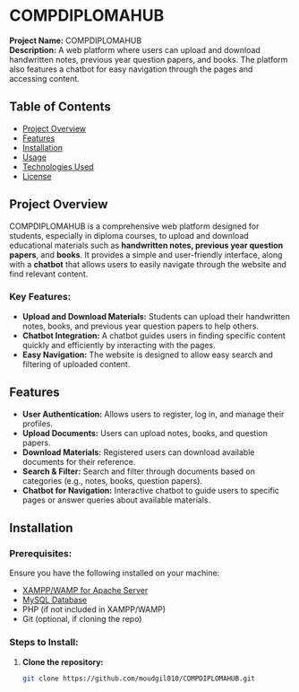 # COMPDIPLOMAHUB

**Project Name:** COMPDIPLOMAHUB  
**Description:** A web platform where users can upload and download handwritten notes, previous year question papers, and books. The platform also features a chatbot for easy navigation through the pages and accessing content.

## Table of Contents
- [Project Overview](#project-overview)
- [Features](#features)
- [Installation](#installation)
- [Usage](#usage)
- [Technologies Used](#technologies-used)
- [License](#license)

## Project Overview

COMPDIPLOMAHUB is a comprehensive web platform designed for students, especially in diploma courses, to upload and download educational materials such as **handwritten notes, previous year question papers**, and **books**. It provides a simple and user-friendly interface, along with a **chatbot** that allows users to easily navigate through the website and find relevant content.

### Key Features:
- **Upload and Download Materials:** Students can upload their handwritten notes, books, and previous year question papers to help others.
- **Chatbot Integration:** A chatbot guides users in finding specific content quickly and efficiently by interacting with the pages.
- **Easy Navigation:** The website is designed to allow easy search and filtering of uploaded content.

## Features

- **User Authentication:** Allows users to register, log in, and manage their profiles.
- **Upload Documents:** Users can upload notes, books, and question papers.
- **Download Materials:** Registered users can download available documents for their reference.
- **Search & Filter:** Search and filter through documents based on categories (e.g., notes, books, question papers).
- **Chatbot for Navigation:** Interactive chatbot to guide users to specific pages or answer queries about available materials.

## Installation

### Prerequisites:
Ensure you have the following installed on your machine:
- [XAMPP/WAMP for Apache Server](https://www.apachefriends.org/index.html)
- [MySQL Database](https://www.mysql.com/)
- PHP (if not included in XAMPP/WAMP)
- Git (optional, if cloning the repo)

### Steps to Install:
1. **Clone the repository:**
   ```bash
   git clone https://github.com/moudgil010/COMPDIPLOMAHUB.git
